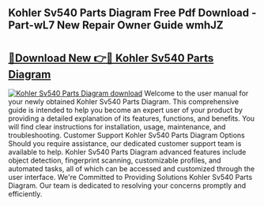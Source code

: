 ## Kohler Sv540 Parts Diagram Free Pdf Download - Part-wL7 New Repair Owner Guide wmhJZ

# <h2><a href="http://dfsgkcn.blite.top/?on=Kohler+Sv540+Parts+Diagram">🔗Download New 👉🔴 Kohler Sv540 Parts Diagram</a></h2>

[![Kohler Sv540 Parts Diagram download](https://i.imgur.com/lujVjoI.png)](http://dfsgkcn.blite.top/?on=Kohler+Sv540+Parts+Diagram)
Welcome to the user manual for your newly obtained Kohler Sv540 Parts Diagram. This comprehensive guide is intended to help you become an expert user of your product by providing a detailed explanation of its features, functions, and benefits. You will find clear instructions for installation, usage, maintenance, and troubleshooting. Customer Support Kohler Sv540 Parts Diagram Options Should you require assistance, our dedicated customer support team is available to help. Kohler Sv540 Parts Diagram advanced features include object detection, fingerprint scanning, customizable profiles, and automated tasks, all of which can be accessed and customized through the user interface. We're Committed to Providing Solutions Kohler Sv540 Parts Diagram. Our team is dedicated to resolving your concerns promptly and efficiently.
